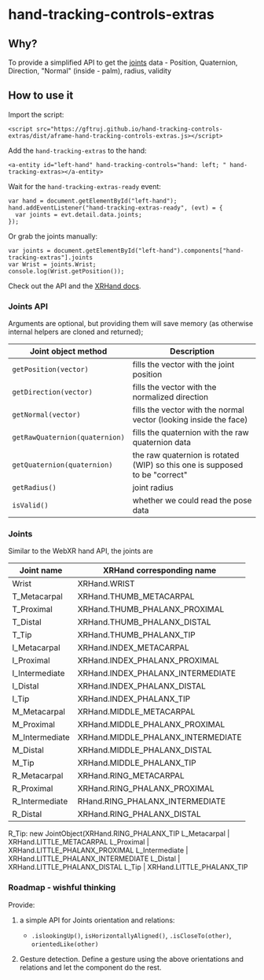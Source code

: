 # hand-tracking-controls-extras

## Why?

To provide a simplified API to get the [joints](https://immersive-web.github.io/webxr-hand-input/#skeleton-joints-section) data
    - Position, Quaternion, Direction, "Normal" (inside - palm), radius, validity

## How to use it

Import the script:

    <script src="https://gftruj.github.io/hand-tracking-controls-extras/dist/aframe-hand-tracking-controls-extras.js></script>

Add the `hand-tracking-extras` to the hand:
 
    <a-entity id="left-hand" hand-tracking-controls="hand: left; " hand-tracking-extras></a-entity>

Wait for the `hand-tracking-extras-ready` event:

    var hand = document.getElementById("left-hand");
    hand.addEventListener("hand-tracking-extras-ready", (evt) = { 
      var joints = evt.detail.data.joints;
    });

Or grab the joints manually:
    
    var joints = document.getElementById("left-hand").components["hand-tracking-extras"].joints
    var Wrist = joints.Wrist;
    console.log(Wrist.getPosition());
    
Check out the API and the [XRHand docs](https://immersive-web.github.io/webxr-hand-input/#skeleton-joints-section).

### Joints API

Arguments are optional, but providing them will save memory (as otherwise internal helpers are cloned and returned);

Joint object method  | Description
------------- | ------------- 
`getPosition(vector)` | fills the vector with the joint position
`getDirection(vector)` | fills the vector with the normalized direction
`getNormal(vector)` | fills the vector with the normal vector (looking inside the face)
`getRawQuaternion(quaternion)` | fills the quaternion with the raw quaternion data 
`getQuaternion(quaternion)` | the raw quaternion is rotated (WIP) so this one is supposed to be "correct"
`getRadius()` | joint radius
`isValid()` | whether we could read the pose data

### Joints

Similar to the WebXR hand API, the joints are

Joint name  | XRHand corresponding name
------------- | -------------   
Wrist | XRHand.WRIST 
T_Metacarpal | XRHand.THUMB_METACARPAL
T_Proximal | XRHand.THUMB_PHALANX_PROXIMAL
T_Distal | XRHand.THUMB_PHALANX_DISTAL
T_Tip | XRHand.THUMB_PHALANX_TIP
I_Metacarpal | XRHand.INDEX_METACARPAL
I_Proximal | XRHand.INDEX_PHALANX_PROXIMAL
I_Intermediate | XRHand.INDEX_PHALANX_INTERMEDIATE
I_Distal | XRHand.INDEX_PHALANX_DISTAL
I_Tip | XRHand.INDEX_PHALANX_TIP
M_Metacarpal | XRHand.MIDDLE_METACARPAL
M_Proximal | XRHand.MIDDLE_PHALANX_PROXIMAL
M_Intermediate | XRHand.MIDDLE_PHALANX_INTERMEDIATE
M_Distal | XRHand.MIDDLE_PHALANX_DISTAL
M_Tip | XRHand.MIDDLE_PHALANX_TIP
R_Metacarpal | XRHand.RING_METACARPAL
R_Proximal | XRHand.RING_PHALANX_PROXIMAL
R_Intermediate | RHand.RING_PHALANX_INTERMEDIATE
R_Distal | XRHand.RING_PHALANX_DISTAL
R_Tip: new JointObject(XRHand.RING_PHALANX_TIP
L_Metacarpal | XRHand.LITTLE_METACARPAL
L_Proximal | XRHand.LITTLE_PHALANX_PROXIMAL
L_Intermediate | XRHand.LITTLE_PHALANX_INTERMEDIATE
L_Distal | XRHand.LITTLE_PHALANX_DISTAL
L_Tip | XRHand.LITTLE_PHALANX_TIP


### Roadmap - wishful thinking

Provide:
1. a simple API for Joints orientation and relations:
    - `.islookingUp()`, `isHorizontallyAligned()`, `.isCloseTo(other)`, `orientedLike(other)`

2. Gesture detection. Define a gesture using the above orientations and relations and let the component do the rest.
